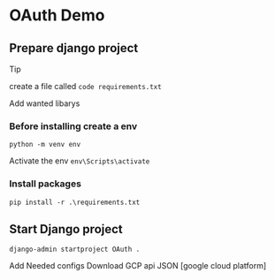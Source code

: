 # OAuth Demo 

## Prepare django project

> [!TIP]
> create a file called `code requirements.txt`

Add wanted libarys

### Before installing create a env
`python -m venv env`

Activate the env
`env\Scripts\activate`

### Install packages
`pip install -r .\requirements.txt`

## Start Django project
`django-admin startproject OAuth .`

Add Needed configs
Download GCP api JSON [google cloud platform]